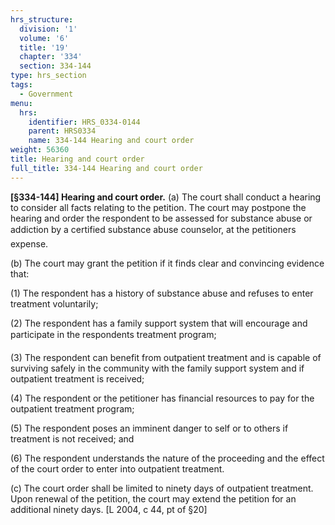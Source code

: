 ```yaml
---
hrs_structure:
  division: '1'
  volume: '6'
  title: '19'
  chapter: '334'
  section: 334-144
type: hrs_section
tags:
  - Government
menu:
  hrs:
    identifier: HRS_0334-0144
    parent: HRS0334
    name: 334-144 Hearing and court order
weight: 56360
title: Hearing and court order
full_title: 334-144 Hearing and court order
---
```

**[§334-144] Hearing and court order.** (a) The court shall conduct a hearing to consider all facts relating to the petition. The court may postpone the hearing and order the respondent to be assessed for substance abuse or addiction by a certified substance abuse counselor, at the petitioners expense.

(b) The court may grant the petition if it finds clear and convincing evidence that:

(1) The respondent has a history of substance abuse and refuses to enter treatment voluntarily;

(2) The respondent has a family support system that will encourage and participate in the respondents treatment program;

(3) The respondent can benefit from outpatient treatment and is capable of surviving safely in the community with the family support system and if outpatient treatment is received;

(4) The respondent or the petitioner has financial resources to pay for the outpatient treatment program;

(5) The respondent poses an imminent danger to self or to others if treatment is not received; and

(6) The respondent understands the nature of the proceeding and the effect of the court order to enter into outpatient treatment.

(c) The court order shall be limited to ninety days of outpatient treatment. Upon renewal of the petition, the court may extend the petition for an additional ninety days. [L 2004, c 44, pt of §20]